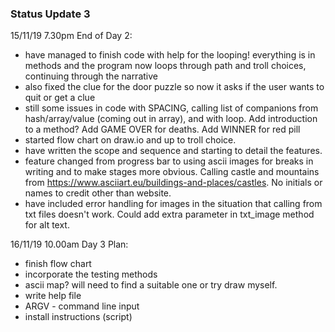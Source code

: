 ### Status Update 3

15/11/19 7.30pm
End of Day 2: 
- have managed to finish code with help for the looping! everything is in methods and the program now loops through path and troll choices, continuing through the narrative
- also fixed the clue for the door puzzle so now it asks if the user wants to quit or get a clue
- still some issues in code with SPACING, calling list of companions from hash/array/value (coming out in array), and with loop. 
Add introduction to a method?
Add GAME OVER for deaths. 
Add WINNER for red pill
- started flow chart on draw.io and up to troll choice. 
- have written the scope and sequence and starting to detail the features. 
- feature changed from progress bar to using ascii images for breaks in writing and to make stages more obvious. Calling castle and mountains from https://www.asciiart.eu/buildings-and-places/castles. No initials or names to credit other than website. 
- have included error handling for images in the situation that calling from txt files doesn't work. Could add extra parameter in txt_image method for alt text. 

16/11/19 10.00am 
Day 3 Plan: 
- finish flow chart
- incorporate the testing methods 
- ascii map? will need to find a suitable one or try draw myself. 
- write help file 
- ARGV - command line input 
- install instructions (script)